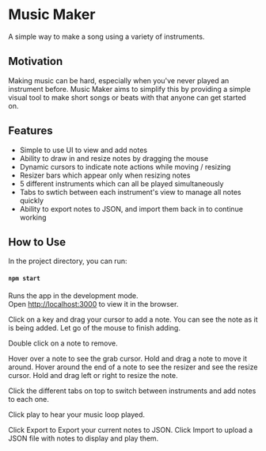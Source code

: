 # Music Maker

A simple way to make a song using a variety of instruments.

## Motivation

Making music can be hard, especially when you've never played an instrument before. Music Maker aims to simplify this by providing a simple visual tool to make short songs or beats with that anyone can get started on. 

## Features

- Simple to use UI to view and add notes
- Ability to draw in and resize notes by dragging the mouse
- Dynamic cursors to indicate note actions while moving / resizing
- Resizer bars which appear only when resizing notes
- 5 different instruments which can all be played simultaneously
- Tabs to swtich between each instrument's view to manage all notes quickly
- Ability to export notes to JSON, and import them back in to continue working

## How to Use

In the project directory, you can run:

#### `npm start`

Runs the app in the development mode.\
Open [http://localhost:3000](http://localhost:3000) to view it in the browser.

Click on a key and drag your cursor to add a note. You can see the note as it is being added. Let go of the mouse to finish adding.

Double click on a note to remove.

Hover over a note to see the grab cursor. Hold and drag a note to move it around. Hover around the end of a note to see the resizer and see the resize cursor. Hold and drag left or right to resize the note.

Click the different tabs on top to switch between instruments and add notes to each one.

Click play to hear your music loop played.

Click Export to Export your current notes to JSON. Click Import to upload a JSON file with notes to display and play them.
